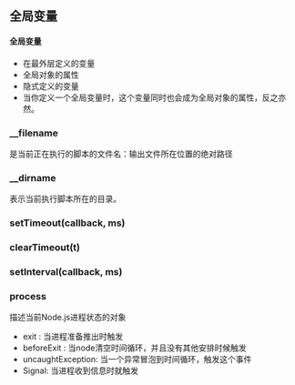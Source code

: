 ## 全局变量
#### 全局变量
- 在最外层定义的变量
- 全局对象的属性
- 隐式定义的变量
- 当你定义一个全局变量时，这个变量同时也会成为全局对象的属性，反之亦然。

### __filename
是当前正在执行的脚本的文件名：输出文件所在位置的绝对路径

### __dirname
表示当前执行脚本所在的目录。

### setTimeout(callback, ms)

### clearTimeout(t)

### setInterval(callback, ms)

### process
描述当前Node.js进程状态的对象
- exit : 当进程准备推出时触发
- beforeExit : 当node清空时间循环，并且没有其他安排时候触发
- uncaughtException: 当一个异常冒泡到时间循环，触发这个事件
- Signal: 当进程收到信息时就触发
